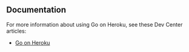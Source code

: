 ## Documentation

For more information about using Go on Heroku, see these Dev Center articles:

- [Go on Heroku](https://devcenter.heroku.com/categories/go)
